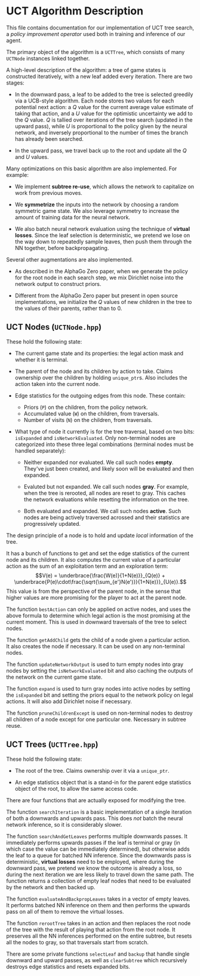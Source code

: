 # UCT Algorithm Description

This file contains documentation for our implementation
of UCT tree search, a *policy improvement operator*
used both in training and inference of our agent.

The primary object of the algorithm is a `UCTTree`,
which consists of many `UCTNode` instances linked together.

A high-level description of the algorithm: a tree of game
states is constructed iteratively, with a new leaf added
every iteration. There are two stages:

* In the downward pass, a leaf to be added to the tree is
selected greedily via a UCB-style algorithm. Each node stores
two values for each potential next action: a $Q$ value for the
current average value estimate of taking that action,
and a $U$ value for the optimistic uncertainty we add to the
$Q$ value. $Q$ is tallied over iterations of the tree search
(updated in the upward pass), while $U$ is proportional
to the policy given by the neural network, and inversely
proportional to the number of times the branch has already
been searched.

* In the upward pass, we travel back up to the root and update
all the $Q$ and $U$ values.

Many optimizations on this basic algorithm are also implemented.
For example:

* We implement **subtree re-use**, which allows the network
to capitalize on work from previous moves.

* We **symmetrize** the inputs into the network by choosing a
random symmetric game state. We also leverage symmetry to
increase the amount of training data for the neural network.

* We also batch neural network evaluation using the technique
of **virtual losses**. Since the leaf selection is deterministic,
we pretend we lose on the way down to repeatedly sample leaves,
then push them through the NN together, before backpropagating.

Several other augmentations are also implemented.

* As described in the AlphaGo Zero paper, when we generate the
policy for the root node in each search step, we mix Dirichlet
noise into the network output to construct priors.

* Different from the AlphaGo Zero paper but present in open
source implementations, we initialize the $Q$ values of new
children in the tree to the values of their parents,
rather than to $0$.

## UCT Nodes (`UCTNode.hpp`)

These hold the following state:

* The current game state and its properties: the legal action
mask and whether it is terminal.

* The parent of the node and its children by action to take.
Claims ownership over the children by holding `unique_ptr`s.
Also includes the action taken into the current node.

* Edge statistics for the outgoing edges from this node.
These contain:

  - Priors (`P`) on the children, from the policy network.
  - Accumulated value (`W`) on the children, from traversals.
  - Number of visits (`N`) on the children, from traversals.

* What type of node it currently is for the tree traversal,
based on two bits: `isExpanded` and `isNetworkEvaluated`.
Only non-terminal nodes are categorized into these three
legal combinations (terminal nodes must be handled separately):

  - Neither expanded nor evaluated. We call such nodes **empty**.
    They've just been created, and likely soon
    will be evaluated and then expanded.

  - Evaluted but not expanded. We call such nodes **gray**.
    For example, when the tree is rerooted, all nodes are
    reset to gray. This caches the network evaluations
    while resetting the information on the tree.

  - Both evaluated and expanded. We call such nodes **active**.
    Such nodes are being actively traversed acrossed
    and their statistics are progressively updated.

The design principle of a node is to hold and update *local*
information of the tree.

It has a bunch of functions to get and set the edge statistics
of the current node and its children. It also computes
the current value of a particular action as the sum of an
exploitation term and an exploration term:
$$V(e) = \underbrace{\frac{W(e)}{1+N(e)}}_{Q(e)} +
\underbrace{P(e)\cdot\frac{\sqrt{\sum_{e'}N(e')}}{1+N(e)}}_{U(e)}.$$
This value is from the perspective of the parent node,
in the sense that higher values are more promising for the
player to act at the parent node.

The function `bestAction` can only be applied on active nodes,
and uses the above formula to determine which legal action
is the most promising at the current moment. This is used
in downward traversals of the tree to select nodes.

The function `getAddChild` gets the child of a node given
a particular action. It also creates the node if necessary.
It can be used on any non-terminal nodes.

The function `updateNetworkOutput` is used to turn empty nodes
into gray nodes by setting the `isNetworkEvaluated` bit and
also caching the outputs of the network on the current
game state.

The function `expand` is used to turn gray nodes into active
nodes by setting the `isExpanded` bit and setting the
priors equal to the network policy on legal actions.
It will also add Dirichlet noise if necessary.

The function `pruneChildrenExcept` is used on non-terminal
nodes to destroy all children of a node except for one
particular one. Necessary in subtree reuse.

## UCT Trees (`UCTTree.hpp`)

These hold the following state:

* The root of the tree. Claims ownership over it via a
`unique_ptr`.

* An edge statistics object that is a stand-in for the
parent edge statistics object of the root, to allow
the same access code.

There are four functions that are actually exposed for
modifying the tree.

The function `searchIteration` is a basic implementation
of a single iteration of both a downwards and upwards pass.
This does *not* batch the neural network inference,
so it is considerably slower. 

The function `searchAndGetLeaves` performs multiple downwards
passes. It immediately performs upwards passes if the leaf
is terminal or gray (in which case the value can be immediately
determined), but otherwise adds the leaf to a queue for
batched NN inference. Since the downwards pass is
deterministic, **virtual losses** need to be employed,
where during the downward pass, we pretend we know the
outcome is already a loss, so during the next iteration
we are less likely to travel down the same path. The function
returns a collection of empty leaf nodes that need to be
evaluated by the network and then backed up.

The function `evaluateAndBackpropLeaves` takes in a vector
of empty leaves. It performs batched NN inference on them
and then performs the upwards pass on all of them to
remove the virtual losses.

The function `rerootTree` takes in an action and then
replaces the root node of the tree with the result of playing
that action from the root node. It preserves all the NN
inferences performed on the entire subtree, but resets
all the nodes to gray, so that traversals start from scratch.

There are some private functions `selectLeaf` and `backup`
that handle single downward and upward passes, as well
as `clearSubtree` which recursively destroys edge
statistics and resets expanded bits.
